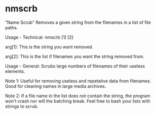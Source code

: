 # nmscrb
"Name Scrub" Removes a given string from the filenames in a list of file paths.

Usage - Technical:  nmscrb [1] [2]

arg[1]: This is the string you want removed.

arg[2]: This is the list if filenames you want the string removed from.

Usage - General: Scrubs large numbers of filenames of their useless elements.

Note 1: Useful for removing useless and repetative data from filenames. Good for cleaning names in large media archives.

Note 2: If a file name in the list does not contain the string, the program won't crash nor will the batching break. Feel free to bash your lists with strings to scrub.
